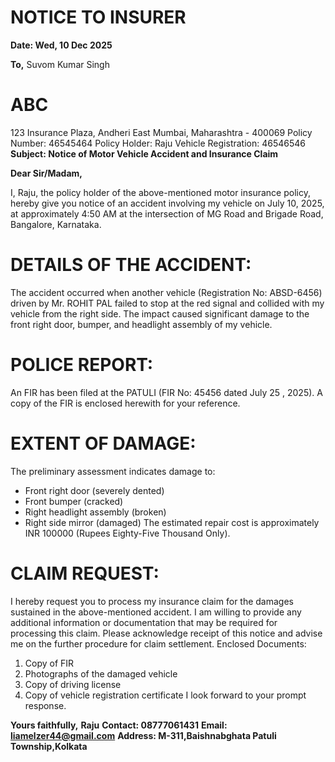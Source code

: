 # NOTICE TO INSURER
**Date: Wed, 10 Dec 2025**

**To,**
Suvom Kumar Singh
# ABC
123 Insurance Plaza, Andheri East
Mumbai, Maharashtra - 400069
Policy Number: 46545464
Policy Holder: Raju
Vehicle Registration: 46546546
**Subject: Notice of Motor Vehicle Accident and Insurance Claim**

**Dear Sir/Madam,**

I, Raju, the policy holder of the above-mentioned motor insurance
policy, hereby give you notice of an accident involving my vehicle on July 10,
2025, at approximately 4:50 AM at the intersection of MG Road and Brigade Road,
Bangalore, Karnataka.
# DETAILS OF THE ACCIDENT:
The accident occurred when another vehicle (Registration No: ABSD-6456)
driven by Mr. ROHIT PAL failed to stop at the red signal and collided with my
vehicle from the right side. The impact caused significant damage to the front
right door, bumper, and headlight assembly of my vehicle.
# POLICE REPORT:
An FIR has been filed at the PATULI (FIR No:
45456 dated July 25 , 2025). A copy of the FIR is enclosed herewith for your
reference.
# EXTENT OF DAMAGE:
The preliminary assessment indicates damage to:
- Front right door (severely dented)
- Front bumper (cracked)
- Right headlight assembly (broken)
- Right side mirror (damaged)
The estimated repair cost is approximately INR 100000 (Rupees Eighty-Five
Thousand Only).
# CLAIM REQUEST:
I hereby request you to process my insurance claim for the damages sustained in
the above-mentioned accident. I am willing to provide any additional information
or documentation that may be required for processing this claim.
Please acknowledge receipt of this notice and advise me on the further procedure
for claim settlement.
Enclosed Documents:
1. Copy of FIR
2. Photographs of the damaged vehicle
3. Copy of driving license
4. Copy of vehicle registration certificate
I look forward to your prompt response.

**Yours faithfully,**
**Raju**
**Contact: 08777061431**
**Email: liamelzer44@gmail.com**
**Address: M-311,Baishnabghata Patuli Township,Kolkata**